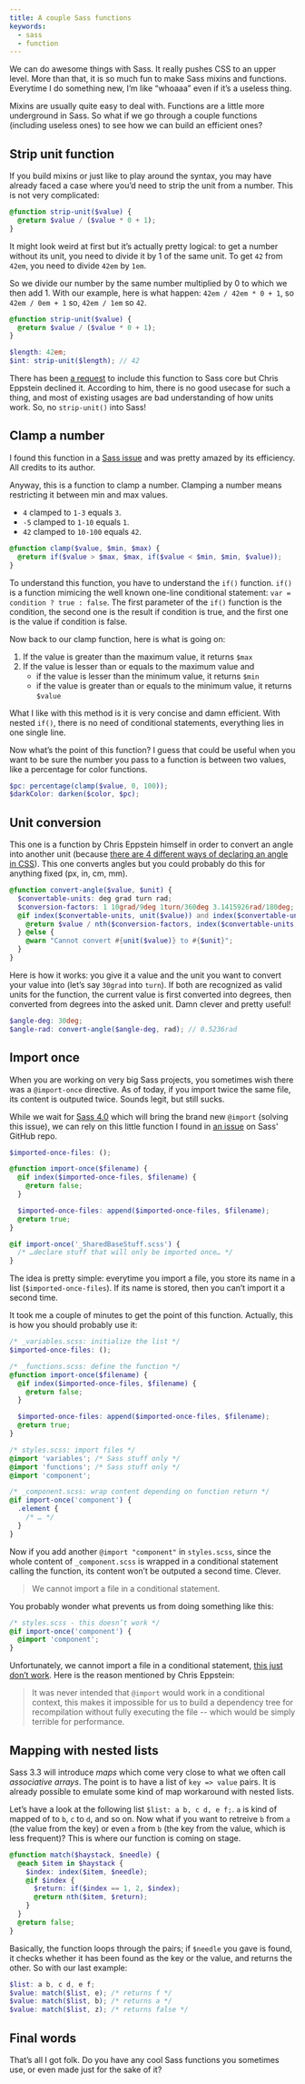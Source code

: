 ```yaml
---
title: A couple Sass functions
keywords:
  - sass
  - function
---
```


We can do awesome things with Sass. It really pushes CSS to an upper level. More than that, it is so much fun to make Sass mixins and functions. Everytime I do something new, I’m like “whoaaa” even if it’s a useless thing.

Mixins are usually quite easy to deal with. Functions are a little more underground in Sass. So what if we go through a couple functions (including useless ones) to see how we can build an efficient ones?

## Strip unit function

If you build mixins or just like to play around the syntax, you may have already faced a case where you’d need to strip the unit from a number. This is not very complicated:

```scss
@function strip-unit($value) {
  @return $value / ($value * 0 + 1);
}
```

It might look weird at first but it’s actually pretty logical: to get a number without its unit, you need to divide it by 1 of the same unit. To get `42` from `42em`, you need to divide `42em` by `1em`.

So we divide our number by the same number multiplied by 0 to which we then add 1. With our example, here is what happen: `42em / 42em * 0 + 1`, so `42em / 0em + 1` so, `42em / 1em` so `42`.

```scss
@function strip-unit($value) {
  @return $value / ($value * 0 + 1);
}

$length: 42em;
$int: strip-unit($length); // 42
```

There has been [a request](https://github.com/nex3/sass/issues/533) to include this function to Sass core but Chris Eppstein declined it. According to him, there is no good usecase for such a thing, and most of existing usages are bad understanding of how units work. So, no `strip-unit()` into Sass!

## Clamp a number

I found this function in a [Sass issue](https://github.com/nex3/sass/pull/402) and was pretty amazed by its efficiency. All credits to its author.

Anyway, this is a function to clamp a number. Clamping a number means restricting it between min and max values.

* `4` clamped to `1-3` equals `3`.
* `-5` clamped to `1-10` equals `1`.
* `42` clamped to `10-100` equals `42`.

```scss
@function clamp($value, $min, $max) {
  @return if($value > $max, $max, if($value < $min, $min, $value));
}
```

To understand this function, you have to understand the `if()` function. `if()` is a function mimicing the well known one-line conditional statement: `var = condition ? true : false`. The first parameter of the `if()` function is the condition, the second one is the result if condition is true, and the first one is the value if condition is false.

Now back to our clamp function, here is what is going on:

1. If the value is greater than the maximum value, it returns `$max`
1. If the value is lesser than or equals to the maximum value and
   * if the value is lesser than the minimum value, it returns `$min`
   * if the value is greater than or equals to the minimum value, it returns `$value`

What I like with this method is it is very concise and damn efficient. With nested `if()`, there is no need of conditional statements, everything lies in one single line.

Now what’s the point of this function? I guess that could be useful when you want to be sure the number you pass to a function is between two values, like a percentage for color functions.

```scss
$pc: percentage(clamp($value, 0, 100));
$darkColor: darken($color, $pc);
```

## Unit conversion

This one is a function by Chris Eppstein himself in order to convert an angle into another unit (because [there are 4 different ways of declaring an angle in CSS](https://codepen.io/HugoGiraudel/pen/rdgse)). This one converts angles but you could probably do this for anything fixed (px, in, cm, mm).

```scss
@function convert-angle($value, $unit) {
  $convertable-units: deg grad turn rad;
  $conversion-factors: 1 10grad/9deg 1turn/360deg 3.1415926rad/180deg;
  @if index($convertable-units, unit($value)) and index($convertable-units, $unit) {
    @return $value / nth($conversion-factors, index($convertable-units, unit($value))) * nth($conversion-factors, index($convertable-units, $unit));
  } @else {
    @warn "Cannot convert #{unit($value)} to #{$unit}";
  }
}
```

Here is how it works: you give it a value and the unit you want to convert your value into (let’s say `30grad` into `turn`). If both are recognized as valid units for the function, the current value is first converted into degrees, then converted from degrees into the asked unit. Damn clever and pretty useful!

```scss
$angle-deg: 30deg;
$angle-rad: convert-angle($angle-deg, rad); // 0.5236rad
```

## Import once

When you are working on very big Sass projects, you sometimes wish there was a `@import-once` directive. As of today, if you import twice the same file, its content is outputed twice. Sounds legit, but still sucks.

While we wait for [Sass 4.0](https://github.com/nex3/sass/issues/353#issuecomment-18626307) which will bring the brand new `@import` (solving this issue), we can rely on this little function I found in [an issue](https://github.com/nex3/sass/issues/156) on Sass' GitHub repo.

```scss
$imported-once-files: ();

@function import-once($filename) {
  @if index($imported-once-files, $filename) {
    @return false;
  }

  $imported-once-files: append($imported-once-files, $filename);
  @return true;
}

@if import-once('_SharedBaseStuff.scss') {
  /* …declare stuff that will only be imported once… */
}
```

The idea is pretty simple: everytime you import a file, you store its name in a list (`$imported-once-files`). If its name is stored, then you can’t import it a second time.

It took me a couple of minutes to get the point of this function. Actually, this is how you should probably use it:

```scss
/* _variables.scss: initialize the list */
$imported-once-files: ();

/* _functions.scss: define the function */
@function import-once($filename) {
  @if index($imported-once-files, $filename) {
    @return false;
  }

  $imported-once-files: append($imported-once-files, $filename);
  @return true;
}

/* styles.scss: import files */
@import 'variables'; /* Sass stuff only */
@import 'functions'; /* Sass stuff only */
@import 'component';

/* _component.scss: wrap content depending on function return */
@if import-once('component') {
  .element {
    /* … */
  }
}
```

Now if you add another `@import "component"` in `styles.scss`, since the whole content of `_component.scss` is wrapped in a conditional statement calling the function, its content won’t be outputed a second time. Clever.

> We cannot import a file in a conditional statement.

You probably wonder what prevents us from doing something like this:

```scss
/* styles.scss - this doesn’t work */
@if import-once('component') {
  @import 'component';
}
```

Unfortunately, we cannot import a file in a conditional statement, [this just don’t work](https://github.com/nex3/sass/issues/451). Here is the reason mentioned by Chris Eppstein:

> It was never intended that `@import` would work in a conditional context, this makes it impossible for us to build a dependency tree for recompilation without fully executing the file -- which would be simply terrible for performance.

## Mapping with nested lists

Sass 3.3 will introduce _maps_ which come very close to what we often call _associative arrays_. The point is to have a list of `key => value` pairs. It is already possible to emulate some kind of map workaround with nested lists.

Let’s have a look at the following list `$list: a b, c d, e f;`. `a` is kind of mapped of to `b`, `c` to `d`, and so on. Now what if you want to retreive `b` from `a` (the value from the key) or even `a` from `b` (the key from the value, which is less frequent)? This is where our function is coming on stage.

```scss
@function match($haystack, $needle) {
  @each $item in $haystack {
    $index: index($item, $needle);
    @if $index {
      $return: if($index == 1, 2, $index);
      @return nth($item, $return);
    }
  }
  @return false;
}
```

Basically, the function loops through the pairs; if `$needle` you gave is found, it checks whether it has been found as the key or the value, and returns the other. So with our last example:

```scss
$list: a b, c d, e f;
$value: match($list, e); /* returns f */
$value: match($list, b); /* returns a */
$value: match($list, z); /* returns false */
```

## Final words

That’s all I got folk. Do you have any cool Sass functions you sometimes use, or even made just for the sake of it?
